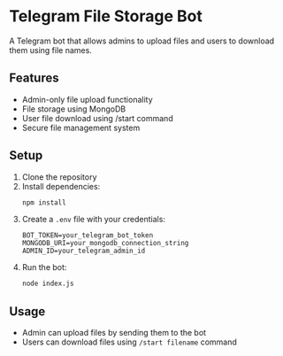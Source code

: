# Telegram File Storage Bot

A Telegram bot that allows admins to upload files and users to download them using file names.

## Features

- Admin-only file upload functionality
- File storage using MongoDB
- User file download using /start command
- Secure file management system

## Setup

1. Clone the repository
2. Install dependencies:
   ```bash
   npm install
   ```
3. Create a `.env` file with your credentials:
   ```
   BOT_TOKEN=your_telegram_bot_token
   MONGODB_URI=your_mongodb_connection_string
   ADMIN_ID=your_telegram_admin_id
   ```
4. Run the bot:
   ```bash
   node index.js
   ```

## Usage

- Admin can upload files by sending them to the bot
- Users can download files using `/start filename` command 